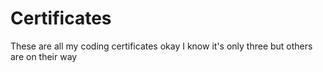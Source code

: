 # Certificates
These are all my coding certificates
okay I know it's only three but others are on their way

